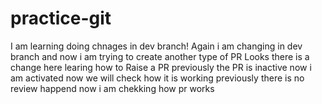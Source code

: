 # practice-git
I am learning doing chnages in dev branch!
Again i am changing in dev branch and now i am trying to create another type of PR
Looks there is a change here
learing how to Raise a PR
previously the PR is inactive now i am activated now we will check how it is working
previously there is no review happend now i am chekking how pr works
